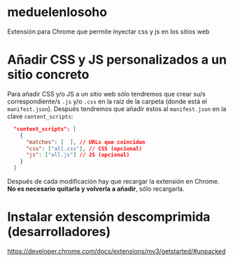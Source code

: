 # meduelenlosoho
Extensión para Chrome que permite inyectar css y js en los sitios web

# Añadir CSS y JS personalizados a un sitio concreto
Para añadir CSS y/o JS a un sitio web sólo tendremos que crear su/s correspondiente/s `.js` y/o `.css` en la raíz de la carpeta (donde está el `manifest.json`). Después tendremos que añadir estos al `manifest.json` en la clave `content_scripts`:

```json
  "content_scripts": [
    {
      "matches": [  ], // URLs que coincidan
      "css": ["all.css"], // CSS (opcional)
      "js": ["all.js"] // JS (opcional)
    }
  ]
```

Después de cada modificación hay que recargar la extensión en Chrome. **No es necesario quitarla y volverla a añadir**, sólo recargarla.

# Instalar extensión descomprimida (desarrolladores)
https://developer.chrome.com/docs/extensions/mv3/getstarted/#unpacked
